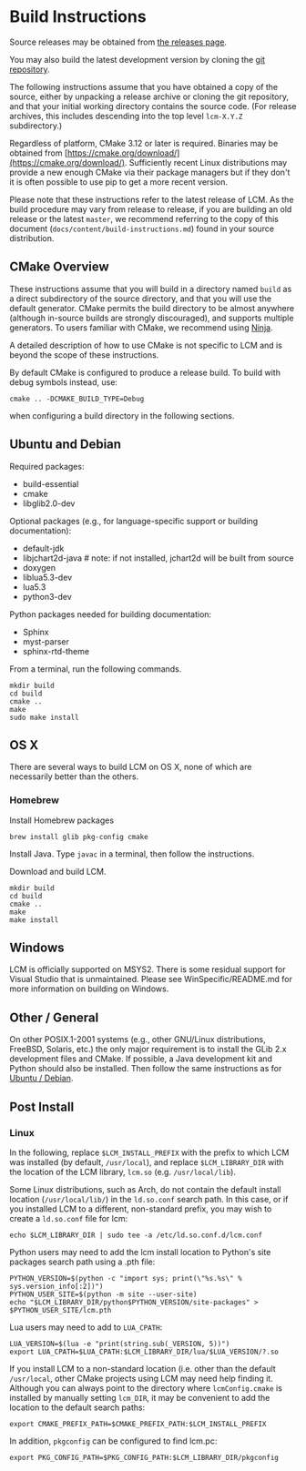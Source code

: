 # Build Instructions

Source releases may be obtained from [the releases page](https://github.com/lcm-proj/lcm/releases).

You may also build the latest development version by cloning the [git
repository](https://github.com/lcm-proj/lcm.git).

The following instructions assume that you have obtained a copy of the source,
either by unpacking a release archive or cloning the git repository, and that
your initial working directory contains the source code. (For release archives,
this includes descending into the top level `lcm-X.Y.Z` subdirectory.)

Regardless of platform, CMake 3.12 or later is required. Binaries may be obtained from
[https://cmake.org/download/](https://cmake.org/download/). Sufficiently recent Linux distributions
may provide a new enough CMake via their package managers but if they don't it is often possible to
use pip to get a more recent version.

Please note that these instructions refer to the latest release of LCM. As the
build procedure may vary from release to release, if you are building an old
release or the latest `master`, we recommend referring to the copy of this
document (`docs/content/build-instructions.md`) found in your source
distribution.

## CMake Overview

These instructions assume that you will build in a directory named `build` as
a direct subdirectory of the source directory, and that you will use the
default generator. CMake permits the build directory to be almost anywhere
(although in-source builds are strongly discouraged), and supports multiple
generators. To users familiar with CMake, we recommend using
[Ninja](https://ninja-build.org/).

A detailed description of how to use CMake is not specific to LCM and is beyond
the scope of these instructions.

By default CMake is configured to produce a release build. To build with debug symbols instead, use:

```shell
cmake .. -DCMAKE_BUILD_TYPE=Debug
```

when configuring a build directory in the following sections.

## Ubuntu and Debian

Required packages:
  - build-essential
  - cmake
  - libglib2.0-dev

Optional packages (e.g., for language-specific support or building documentation):
  - default-jdk
  - libjchart2d-java # note: if not installed, jchart2d will be built from source
  - doxygen
  - liblua5.3-dev
  - lua5.3
  - python3-dev

Python packages needed for building documentation:
  - Sphinx
  - myst-parser
  - sphinx-rtd-theme

From a terminal, run the following commands.

```shell
mkdir build
cd build
cmake ..
make
sudo make install
```

## OS X

There are several ways to build LCM on OS X, none of which are necessarily
better than the others.

### Homebrew

Install Homebrew packages

```shell
brew install glib pkg-config cmake
```

Install Java.  Type `javac` in a terminal, then follow the instructions.

Download and build LCM.

```shell
mkdir build
cd build
cmake ..
make
make install
```

## Windows

LCM is officially supported on MSYS2. There is some residual support for Visual Studio that is
unmaintained. Please see WinSpecific/README.md for more information on building on Windows.

## Other / General

On other POSIX.1-2001 systems (e.g., other GNU/Linux distributions, FreeBSD,
Solaris, etc.) the only major requirement is to install the GLib 2.x
development files and CMake.  If possible, a Java development kit and Python
should also be installed.  Then follow the same instructions as for
[Ubuntu / Debian](#ubuntu-and-debian).

## Post Install

### Linux

In the following, replace `$LCM_INSTALL_PREFIX` with the prefix to which
LCM was installed (by default, `/usr/local`), and replace `$LCM_LIBRARY_DIR`
with the location of the LCM library, `lcm.so` (e.g. `/usr/local/lib`).

Some Linux distributions, such as Arch, do not contain the default install
location (`/usr/local/lib/`) in the `ld.so.conf` search path. In this case,
or if you installed LCM to a different, non-standard prefix, you may wish to
create a `ld.so.conf` file for lcm:

```shell
echo $LCM_LIBRARY_DIR | sudo tee -a /etc/ld.so.conf.d/lcm.conf
```

Python users may need to add the lcm install location to Python's site packages
search path using a .pth file:

```shell
PYTHON_VERSION=$(python -c "import sys; print(\"%s.%s\" % sys.version_info[:2])")
PYTHON_USER_SITE=$(python -m site --user-site)
echo "$LCM_LIBRARY_DIR/python$PYTHON_VERSION/site-packages" > $PYTHON_USER_SITE/lcm.pth
```

Lua users may need to add to `LUA_CPATH`:

```shell
LUA_VERSION=$(lua -e "print(string.sub(_VERSION, 5))")
export LUA_CPATH=$LUA_CPATH:$LCM_LIBRARY_DIR/lua/$LUA_VERSION/?.so
```

If you install LCM to a non-standard location (i.e. other than the default
`/usr/local`, other CMake projects using LCM may need help finding it. Although
you can always point to the directory where `lcmConfig.cmake` is installed by
manually setting `lcm_DIR`, it may be convenient to add the location to the
default search paths:

```shell
export CMAKE_PREFIX_PATH=$CMAKE_PREFIX_PATH:$LCM_INSTALL_PREFIX
```

In addition, `pkgconfig` can be configured to find lcm.pc:

```shell
export PKG_CONFIG_PATH=$PKG_CONFIG_PATH:$LCM_LIBRARY_DIR/pkgconfig
```
